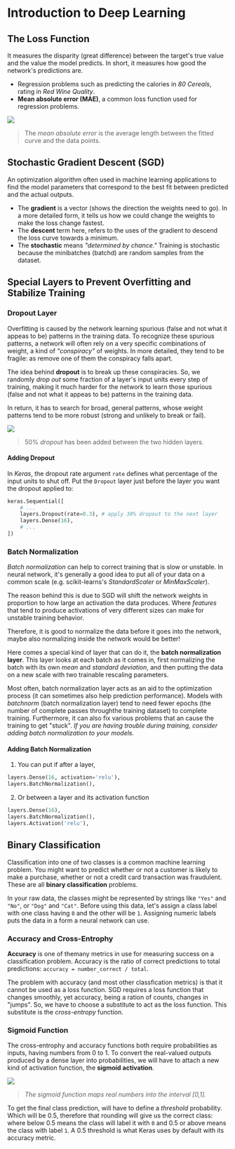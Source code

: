 # Introduction to Deep Learning

## The Loss Function
 
It measures the disparity (great difference) between the target's true value and the value the model predicts. In short, it measures how good the network's predictions are.

* Regression problems such as predicting the calories in *80 Cereals*, rating in *Red Wine Quality*.
* **Mean absolute error (MAE)**, a common loss function used for regression problems.

![](https://i.imgur.com/VDcvkZN.png)
> The *mean absolute error* is the average length between the fitted curve and the data points.

## Stochastic Gradient Descent (SGD)

An optimization algorithm often used in machine learning applications to find the model parameters that correspond to the best fit between predicted and the actual outputs.

* The **gradient** is a vector (shows the direction the weights need to go). In a more detailed form, it tells us how we could change the weights to make the loss change fastest.
* The **descent** term here, refers to the uses of the gradient to descend the loss curve towards a minimum.
* The **stochastic** means *"determined by chance."* Training is stochastic because the minibatches (batchd) are random samples from the dataset.

## Special Layers to Prevent Overfitting and Stabilize Training

### Dropout Layer

Overfitting is caused by the network learning spurious (false and not what it appeas to be) patterns in the training data. To recognize these spurious patterns, a network will often rely on a very specific combinations of weight, a kind of *"conspiracy"* of weights. In more detailed, they tend to be fragile: as remove one of them the conspiracy falls apart.

The idea behind **dropout** is to break up these conspiracies. So, we randomly *drop out* some fraction of a layer's input units every step of training, making it much harder for the network to learn those spurious (false and not what it appeas to be) patterns in the training data.

In return, it has to search for broad, general patterns, whose weight patterns tend to be more robust (strong and unlikely to break or fail).

![](https://i.imgur.com/a86utxY.gif)
> 50% *dropout* has been added between the two hidden layers.

#### Adding Dropout

In *Keras*, the dropout rate argument `rate` defines what percentage of the input units to shut off. Put the `Dropout` layer just before the layer you want the dropout applied to:

``` python
keras.Sequential([
    # ...
    layers.Dropout(rate=0.3), # apply 30% dropout to the next layer
    layers.Dense(16),
    # ...
])
```

### Batch Normalization

*Batch normalization* can help to correct training that is slow or unstable. In neural network, it's generally a good idea to put all of your data on a common scale (e.g. scikit-learns's *StandardScaler* or *MinMaxScaler*). 

The reason behind this is due to SGD will shift the network weights in proportion to how large an activation the data produces. Where *features* that tend to produce activations of very different sizes can make for unstable training behavior.

Therefore, it is good to normalize the data before it goes into the network, maybe also normalizing inside the network would be better! 

Here comes a special kind of layer that can do it, the **batch normalization layer**. This layer looks at each batch as it comes in, first normalizing the batch with its own *mean* and *standard deviation*, and then putting the data on a new scale with two trainable rescaling parameters.

Most often, batch normalization layer acts as an aid to the optimization process (it can sometimes also help prediction performance). Models with *batchnorm* (batch normalization layer) tend to need fewer epochs (the number of complete passes throughthe training dataset) to complete training. Furthermore, it can also fix various problems that an cause the training to get "stuck". *If you are having trouble during training, consider adding batch normalization to your models.* 

#### Adding Batch Normalization

1. You can put if after a layer,

``` python
layers.Dense(16, activation='relu'),
layers.BatchNormalization(),
```

2. Or between a layer and its activation function

``` python
layers.Dense(16),
layers.BatchNormalization(),
layers.Activation('relu'),
```

## Binary Classification

Classification into one of two classes is a common machine learning problem. You might want to predict whether or not a customer is likely to make a purchase, whether or not a credit card transaction was fraudulent. These are all **binary classification** problems.

In your raw data, the classes might be represented by strings like `"Yes"` and `"No"`, or `"Dog"` and `"Cat"`. Before using this data, let's assign a class label with one class having `0` and the other will be `1`. Assigning numeric labels puts the data in a form a neural network can use.

### Accuracy and Cross-Entrophy

**Accuracy** is one of themany metrics in use for measuring success on a classification problem. Accuracy is the ratio of correct predictions to total predictions: `accuracy = number_correct / total`.  

The problem with accuracy (and most other classfication metrics) is that it cannot be used as a loss function. SGD requires a loss function that changes smoothly, yet accuracy, being a ration of counts, changes in "jumps". So, we have to choose a substitute to act as the loss function. This substitute is the *cross-entropy* function.

### Sigmoid Function

The cross-entrophy and accuracy functions both require probabilities as inputs, having numbers from 0 to 1. To convert the real-valued outputs produced by a dense layer into probabilities, we will have to attach a new kind of activation function, the **sigmoid activation**.

![](https://i.imgur.com/FYbRvJo.png)
> *The sigmoid function maps real numbers into the interval [0,1].*

To get the final class prediction, will have to define a *threshold* probability. Which will be 0.5, therefore that rounding will give us the correct class: where below 0.5 means the class will label it with `0` and 0.5 or above means the class with label `1`. A 0.5 threshold is what Keras uses by default with its accuracy metric.